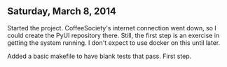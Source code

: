 Saturday, March 8, 2014
-

Started the project.   CoffeeSociety's internet connection went down, so I could create the PyUI
repository there.   Still, the first step is an exercise in getting the system running.   I don't
expect to use docker on this until later.

Added a basic makefile to have blank tests that pass.  First step.
